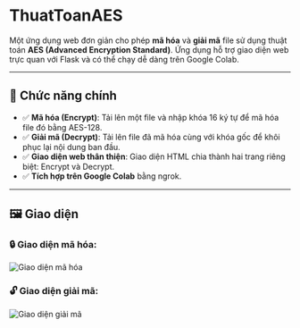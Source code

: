 # ThuatToanAES
Một ứng dụng web đơn giản cho phép **mã hóa** và **giải mã** file sử dụng thuật toán **AES (Advanced Encryption Standard)**. Ứng dụng hỗ trợ giao diện web trực quan với Flask và có thể chạy dễ dàng trên Google Colab.

---

## 🚀 Chức năng chính

- ✅ **Mã hóa (Encrypt)**: Tải lên một file và nhập khóa 16 ký tự để mã hóa file đó bằng AES-128.
- ✅ **Giải mã (Decrypt)**: Tải lên file đã mã hóa cùng với khóa gốc để khôi phục lại nội dung ban đầu.
- ✅ **Giao diện web thân thiện**: Giao diện HTML chia thành hai trang riêng biệt: Encrypt và Decrypt.
- ✅ **Tích hợp trên Google Colab** bằng ngrok.

---

## 🖼️ Giao diện

### 🔒 Giao diện mã hóa:

![Giao diện mã hóa](images/encrypt_ui.png)

### 🔓 Giao diện giải mã:

![Giao diện giải mã](images/decrypt_ui.png)
